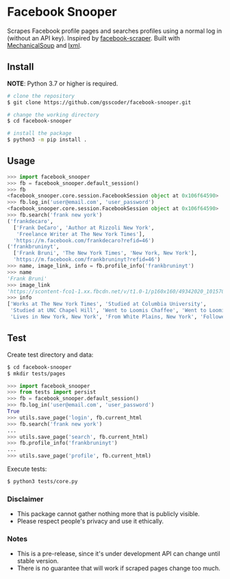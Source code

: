 # Facebook Snooper

Scrapes Facebook profile pages and searches profiles using a normal log in (without an API key). Inspired by [facebook-scraper](https://github.com/kevinzg/facebook-scraper).
Built with [MechanicalSoup](https://github.com/MechanicalSoup/MechanicalSoup) and [lxml](https://github.com/lxml/lxml).

## Install
**NOTE**: Python 3.7 or higher is required.
```sh
# clone the repository
$ git clone https://github.com/gsscoder/facebook-snooper.git

# change the working directory
$ cd facebook-snooper

# install the package
$ python3 -m pip install .
```

## Usage
```python
>>> import facebook_snooper
>>> fb = facebook_snooper.default_session()
>>> fb
<facebook_snooper.core.session.FacebookSession object at 0x106f64590>
>>> fb.log_in('user@email.com', 'user_password')
<facebook_snooper.core.session.FacebookSession object at 0x106f64590>
>>> fb.search('frank new york')
('frankdecaro',
  ['Frank DeCaro', 'Author at Rizzoli New York',
   'Freelance Writer at The New York Times'],
  'https://m.facebook.com/frankdecaro?refid=46')
('frankbruninyt',
  ['Frank Bruni', 'The New York Times', 'New York, New York'],
  'https://m.facebook.com/frankbruninyt?refid=46')
>>> name, image_link, info = fb.profile_info('frankbruninyt')
>>> name
'Frank Bruni'
>>> image_link
'https://scontent-fco1-1.xx.fbcdn.net/v/t1.0-1/p160x160/49342020_10157005134417363_1173260116078624768_o.jpg?_nc_cat=101&_nc_oc=AQliVuLJdFWX1at-6TPqNRWj3_T6I-cJvESxIfPvcFD1NNjRMGaDr0m8XUKZOwY3_kA&_nc_ht=scontent-fco1-1.xx&oh=c658885ef831fdcd1a7f7b6f3faa958d&oe=5E559A48'
>>> info
['Works at The New York Times', 'Studied at Columbia University',
 'Studied at UNC Chapel Hill', 'Went to Loomis Chaffee', 'Went to Loomis Chaffee, Windsor, Conn.',
 'Lives in New York, New York', 'From White Plains, New York', 'Followed by 234,994 people']
```

## Test
Create test directory and data:
```sh
$ cd facebook-snooper
$ mkdir tests/pages
```
```python
>>> import facebook_snooper 
>>> from tests import persist
>>> fb = facebook_snooper.default_session()
>>> fb.log_in('user@email.com', 'user_password')
True
>>> utils.save_page('login', fb.current_html
>>> fb.search('frank new york')
...
>>> utils.save_page('search', fb.current_html)
>>> fb.profile_info('frankbruninyt')
...
>>> utils.save_page('profile', fb.current_html)

```
Execute tests:
```sh
$ python3 tests/core.py
```

### Disclaimer
- This package cannot gather nothing more that is publicly visible.
- Please respect people's privacy and use it ethically.

### Notes
- This is a pre-release, since it's under development API can change until stable version.
- There is no guarantee that will work if scraped pages change too much.